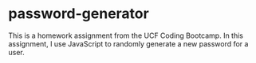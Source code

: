 # password-generator
This is a homework assignment from the UCF Coding Bootcamp. In this assignment, I use JavaScript to randomly generate a new password for a user.
